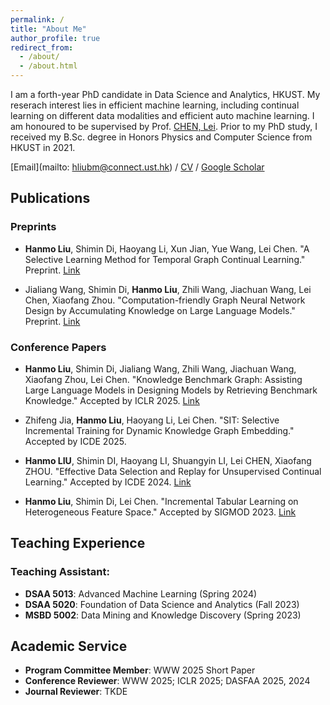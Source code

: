 ```yaml
---
permalink: /
title: "About Me"
author_profile: true
redirect_from: 
  - /about/
  - /about.html
---
```


I am a forth-year PhD candidate in Data Science and Analytics, HKUST. My reserach interest lies in efficient machine learning, including continual learning on different data modalities and efficient auto machine learning. I am honoured to be supervised by Prof. [CHEN, Lei](https://cse.hkust.edu.hk/~leichen/). Prior to my PhD study, I received my B.Sc. degree in Honors Physics and Computer Science from HKUST in 2021.

[Email](mailto: hliubm@connect.ust.hk) / [CV](https://liuhanmo321.github.io/files/Hanmo_Liu_CV.pdf) / [Google Scholar](https://scholar.google.com/citations?user=7cL-8BkAAAAJ)

## Publications

### Preprints

- **Hanmo Liu**, Shimin Di, Haoyang Li, Xun Jian, Yue Wang, Lei Chen. "A Selective Learning Method for Temporal Graph Continual Learning." Preprint. [Link](https://arxiv.org/abs/2503.01580)

- Jialiang Wang, Shimin Di, **Hanmo Liu**, Zhili Wang, Jiachuan Wang, Lei Chen, Xiaofang Zhou. "Computation-friendly Graph Neural Network Design by Accumulating Knowledge on Large Language Models." Preprint. [Link](https://arxiv.org/abs/2408.06717) 

### Conference Papers

- **Hanmo Liu**, Shimin Di, Jialiang Wang, Zhili Wang, Jiachuan Wang, Xiaofang Zhou, Lei Chen. "Knowledge Benchmark Graph: Assisting Large Language Models in Designing Models by Retrieving Benchmark Knowledge." Accepted by ICLR 2025. [Link](https://openreview.net/forum?id=49fIu0yDJ4&referrer=%5BAuthor%20Console%5D(%2Fgroup%3Fid%3DICLR.cc%2F2025%2FConference%2FAuthors%23your-submissions))

- Zhifeng Jia, **Hanmo Liu**, Haoyang Li, Lei Chen. "SIT: Selective Incremental Training for Dynamic Knowledge Graph Embedding." Accepted by ICDE 2025.

- **Hanmo LIU**, Shimin DI, Haoyang LI, Shuangyin LI, Lei CHEN, Xiaofang ZHOU. "Effective Data Selection and Replay for Unsupervised Continual Learning." Accepted by ICDE 2024. [Link](https://ieeexplore.ieee.org/abstract/document/10598102) 

- **Hanmo Liu**, Shimin Di, Lei Chen. "Incremental Tabular Learning on Heterogeneous Feature Space." Accepted by SIGMOD 2023. [Link](https://dl.acm.org/doi/10.1145/3588698)

## Teaching Experience

### Teaching Assistant: 

- **DSAA 5013**: Advanced Machine Learning (Spring 2024)
- **DSAA 5020**: Foundation of Data Science and Analytics (Fall 2023)
- **MSBD 5002**: Data Mining and Knowledge Discovery (Spring 2023)

## Academic Service

- **Program Committee Member**: WWW 2025 Short Paper
- **Conference Reviewer**: WWW 2025; ICLR 2025; DASFAA 2025, 2024
- **Journal Reviewer**: TKDE